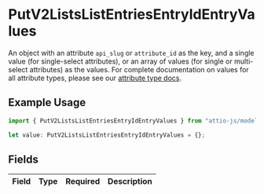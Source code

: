 # PutV2ListsListEntriesEntryIdEntryValues

An object with an attribute `api_slug` or `attribute_id` as the key, and a single value (for single-select attributes), or an array of values (for single or multi-select attributes) as the values. For complete documentation on values for all attribute types, please see our [attribute type docs](/docs/attribute-types).

## Example Usage

```typescript
import { PutV2ListsListEntriesEntryIdEntryValues } from "attio-js/models/operations";

let value: PutV2ListsListEntriesEntryIdEntryValues = {};
```

## Fields

| Field       | Type        | Required    | Description |
| ----------- | ----------- | ----------- | ----------- |